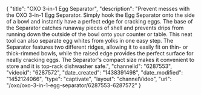 {
    "title": "OXO 3-in-1 Egg Separator",
    "description": "Prevent messes with the OXO 3-in-1 Egg Separator. Simply hook the Egg Separator onto the side of a bowl and instantly have a perfect edge for cracking eggs. The base of the Separator catches runaway pieces of shell and prevents drips from running down the outside of the bowl onto your counter or table. This neat tool can also separate egg whites from yolks in one easy step. The Separator features two different ridges, allowing it to easily fit on thin- or thick-rimmed bowls, while the raised edge provides the perfect surface for neatly cracking eggs. The Separator's compact size makes it convenient to store and it is top-rack dishwasher safe.",
    "channelid": "6287553",
    "videoid": "6287572",
    "date_created": "1438391498",
    "date_modified": "1452124066",
    "type": "captivate",
    "layout": "channelVideo",
    "url": "\/oxo\/oxo-3-in-1-egg-separator\/6287553-6287572"
}
